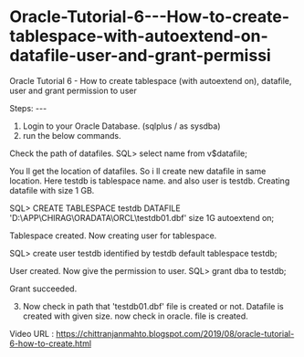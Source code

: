 # Oracle-Tutorial-6---How-to-create-tablespace-with-autoextend-on-datafile-user-and-grant-permissi
Oracle Tutorial 6 - How to create tablespace (with autoextend on), datafile, user and grant permission to user


Steps: ---
1. Login to your Oracle Database. (sqlplus / as sysdba)
2. run the below commands.

  Check the path of datafiles.
  SQL> select name from v$datafile;

  You ll get the location of datafiles. So i ll create new datafile in same location.
  Here testdb is tablespace name. and also user is testdb. Creating datafile with size 1 GB.

  SQL> CREATE TABLESPACE testdb DATAFILE 'D:\APP\CHIRAG\ORADATA\ORCL\testdb01.dbf' size 1G autoextend on;

Tablespace created. Now creating user for tablespace.

  SQL> create user testdb identified by testdb default tablespace testdb;

User created. Now give the permission to user.
  SQL> grant dba to testdb;

Grant succeeded.

3. Now check in path that 'testdb01.dbf' file is created or not.
  Datafile is created with given size. now check in oracle. file is created.
  
  
  Video URL : https://chittranjanmahto.blogspot.com/2019/08/oracle-tutorial-6-how-to-create.html
